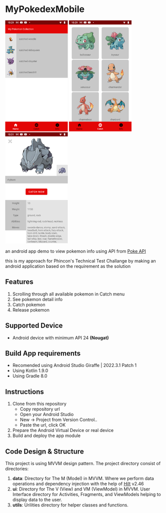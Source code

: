 # MyPokedexMobile

<img src="https://github.com/CumiTerbang/MyPokedexMobile/blob/main/readme_asstes/screenshot_1.png" width="200" height="355,56"> <img src="https://github.com/CumiTerbang/MyPokedexMobile/blob/main/readme_asstes/screenshot_2.png" width="200" height="355,56"> <img src="https://github.com/CumiTerbang/MyPokedexMobile/blob/main/readme_asstes/screenshot_3.png" width="200" height="355,56">

an android app demo to view pokemon info using API from  [Poke API](https://pokeapi.co/)

this is my approach for Phincon's Technical Test Challange by making an android application based on the requirement as the solution

## Features
1. Scrolling through all available pokemon in Catch menu
2. See pokemon detail info
3. Catch pokemon
4. Release pokemon

## Supported Device
- Android device with minimum API 24 **(Nougat)**

## Build App requirements
- Recomended using Android Studio Giraffe | 2022.3.1 Patch 1
- Using Kotlin 1.9.0
- Using Gradle 8.0

## Instructions
1. Clone from this repository
    - Copy repository url
    - Open your Android Studio
    - New -> Project from Version Control..
    - Paste the url, click OK
2. Prepare the Android Virtual Device or real device
3. Build and deploy the app module

## Code Design & Structure
This project is using MVVM design pattern. The project directory consist of  directories:
1. **data**: Directory for The M (Model) in MVVM. Where we perform data operations and dependency injection with the help of [Hilt](https://dagger.dev/hilt/) v2.46
3. **ui**: Directory for The V (View) and VM (ViewModel) in MVVM. User Interface directory for Activities, Fragments, and ViewModels helping to display data to the user.
4. **utils**: Urilities directory for helper classes and functions.
